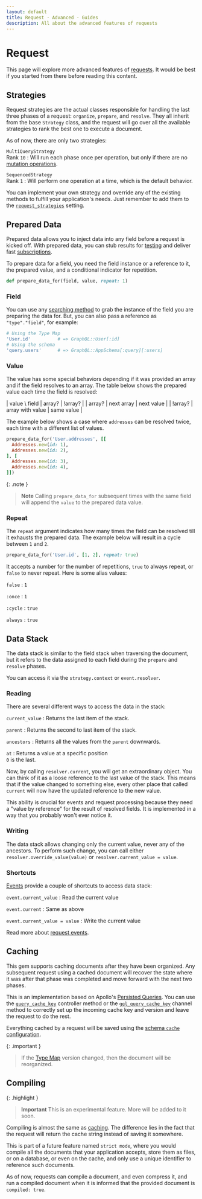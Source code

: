 ```yaml
---
layout: default
title: Request - Advanced - Guides
description: All about the advanced features of requests
---
```


# Request

This page will explore more advanced features of [requests](/guides/request).
It would be best if you started from there before reading this content.

## Strategies

Request strategies are the actual classes responsible for handling the last three
phases of a request: `organize`, `prepare`, and `resolve`. They all inherit from
the base `Strategy` class, and the request will go over all the available
strategies to rank the best one to execute a document.

As of now, there are only two strategies:

`MultiQueryStrategy`<br/>Rank `10`
: Will run each phase once per operation, but only if there are no
[mutation operations](/guides/mutations).

`SequencedStrategy`<br/>Rank `1`
: Will perform one operation at a time, which is the default behavior.

You can implement your own strategy and override any of the existing methods
to fulfill your application's needs. Just remember to add them to the
[`request_strategies`](/handbook/settings#request_strategies) setting.

## Prepared Data

Prepared data allows you to inject data into any field before a request is
kicked off. With prepared data, you can stub results for [testing](/guides/testing)
and deliver fast [subscriptions](/guides/subscriptions/#trigger_for).

To prepare data for a field, you need the field instance or a reference to it,
the prepared value, and a conditional indicator for repetition.

```ruby
def prepare_data_for(field, value, repeat: 1)
```

### Field

You can use any [searching method](/guides/field-lists#searching-fields)
to grab the instance of the field you are preparing the data for. But, you can
also pass a reference as `"type"."field"`, for example:

```ruby
# Using the Type Map
'User.id'          # => GraphQL::User[:id]
# Using the schema
'query.users'      # => GraphQL::AppSchema[:query][:users]
```

### Value

The value has some special behaviors depending if it was provided an array and
if the field resolves to an array. The table below shows the prepared value
each time the field is resolved:

| value \ field | array? | !array? |
| array? | next array | next value |
| !array? | array with value | same value |

The example below shows a case where `addresses` can be resolved twice,
each time with a different list of values.

```ruby
prepare_data_for('User.addresses', [[
  Addresses.new(id: 1),
  Addresses.new(id: 2),
], [
  Addresses.new(id: 3),
  Addresses.new(id: 4),
]])
```

{: .note }
> **Note**
> Calling `prepare_data_for` subsequent times with the same field will append
> the `value` to the prepared data value.

### Repeat

The `repeat` argument indicates how many times the field can be resolved till
it exhausts the prepared data. The example below will result in a cycle between
`1` and `2`.

```ruby
prepare_data_for('User.id', [1, 2], repeat: true)
```

It accepts a number for the number of repetitions, `true` to always repeat, or `false` to
never repeat. Here is some alias values:

`false`
: `1`

`:once`
: `1`

`:cycle`
: `true`

`always`
: `true`

## Data Stack

The data stack is similar to the field stack when traversing the document, but it
refers to the data assigned to each field during the `prepare` and `resolve` phases.

You can access it via the `strategy.context` or `event.resolver`.

### Reading

There are several different ways to access the data in the stack:

`current_value`
: Returns the last item of the stack.

`parent`
: Returns the second to last item of the stack.

`ancestors`
: Returns all the values from the `parent` downwards.

`at`
: Returns a value at a specific position<br/>`0` is the last.

Now, by calling `resolver.current`, you will get an extraordinary object. You can
think of it as a loose reference to the last value of the stack. This means that
if the value changed to something else, every other place that called `current`
will now have the updated reference to the new value.

This ability is crucial for events and request processing because they need
a "value by reference" for the result of resolved fields. It is implemented
in a way that you probably won't ever notice it.

### Writing

The data stack allows changing only the current value, never any of the
ancestors. To perform such change, you can call either `resolver.override_value(value)`
or `resolver.current_value = value`.

### Shortcuts

[Events](/guides/events) provide a couple of shortcuts to access data stack:

`event.current_value`
: Read the current value

`event.current`
: Same as above

`event.current_value = value`
: Write the current value

Read more about [request events](/guides/request#event).

## Caching

This gem supports caching documents after they have been organized. Any subsequent
request using a cached document will recover the state where it was after that
phase was completed and move forward with the next two phases.

This is an implementation based on Apollo's
<a href="https://www.apollographql.com/docs/apollo-server/performance/apq/" target="_blank" rel="external nofollow">Persisted Queries</a>.
You can use the [`query_cache_key`](/guides/customizing/controller#gql_query_cache_key) controller method
or the [`gql_query_cache_key`](/guides/customizing/channel#gql_query_cache_key) channel method to correctly
set up the incoming cache key and version and leave the request to do the rest.

Everything cached by a request will be saved using the [schema `cache` configuration](/guides/schemas#configuring).

{: .important }
> If the [Type Map](/guides/type-map) version changed, then the document will be reorganized.

## Compiling

{: .highlight }
> **Important**
> This is an experimental feature. More will be added to it soon.

Compiling is almost the same as [caching](#caching). The difference lies in the fact that
the request will return the cache string instead of saving it somewhere.

This is part of a future feature named `strict mode`, where you would compile
all the documents that your application accepts, store them as files, or on a database,
or even on the cache, and only use a unique identifier to reference such documents.

As of now, requests can compile a document, and even compress it, and run a compiled document
when it is informed that the provided document is `compiled: true`.
